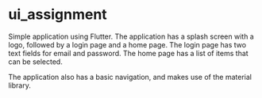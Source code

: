 # ui_assignment



Simple application using Flutter. The application has a splash screen with a logo, followed by a login page and a home page. The login page has two text fields for email and password. The home page has  a list of items that can be selected.

The application also has a basic navigation, and  makes use of the material library.
